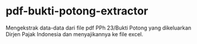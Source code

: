 # pdf-bukti-potong-extractor

Mengekstrak data-data dari file pdf PPh 23/Bukti Potong yang dikeluarkan Dirjen Pajak Indonesia dan menyajikannya ke file excel.